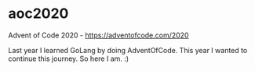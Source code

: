 # aoc2020
Advent of Code 2020 - https://adventofcode.com/2020

Last year I learned GoLang by doing AdventOfCode.
This year I wanted to continue this journey.
So here I am. :)
